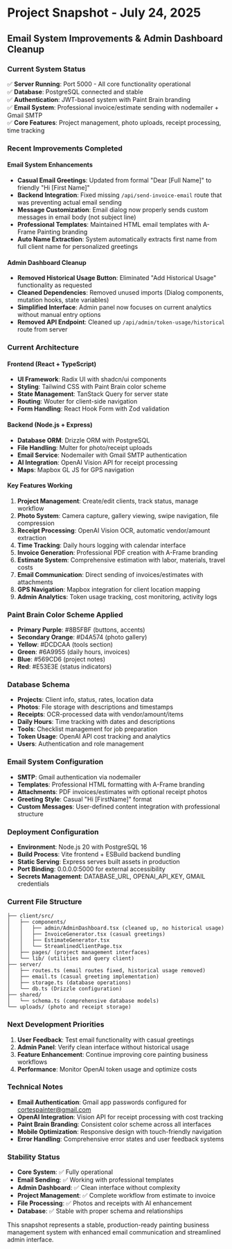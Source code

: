 # Project Snapshot - July 24, 2025
## Email System Improvements & Admin Dashboard Cleanup

### Current System Status
✅ **Server Running**: Port 5000 - All core functionality operational  
✅ **Database**: PostgreSQL connected and stable  
✅ **Authentication**: JWT-based system with Paint Brain branding  
✅ **Email System**: Professional invoice/estimate sending with nodemailer + Gmail SMTP  
✅ **Core Features**: Project management, photo uploads, receipt processing, time tracking  

### Recent Improvements Completed

#### Email System Enhancements
- **Casual Email Greetings**: Updated from formal "Dear [Full Name]" to friendly "Hi [First Name]"
- **Backend Integration**: Fixed missing `/api/send-invoice-email` route that was preventing actual email sending
- **Message Customization**: Email dialog now properly sends custom messages in email body (not subject line)
- **Professional Templates**: Maintained HTML email templates with A-Frame Painting branding
- **Auto Name Extraction**: System automatically extracts first name from full client name for personalized greetings

#### Admin Dashboard Cleanup
- **Removed Historical Usage Button**: Eliminated "Add Historical Usage" functionality as requested
- **Cleaned Dependencies**: Removed unused imports (Dialog components, mutation hooks, state variables)
- **Simplified Interface**: Admin panel now focuses on current analytics without manual entry options
- **Removed API Endpoint**: Cleaned up `/api/admin/token-usage/historical` route from server

### Current Architecture

#### Frontend (React + TypeScript)
- **UI Framework**: Radix UI with shadcn/ui components
- **Styling**: Tailwind CSS with Paint Brain color scheme
- **State Management**: TanStack Query for server state
- **Routing**: Wouter for client-side navigation
- **Form Handling**: React Hook Form with Zod validation

#### Backend (Node.js + Express)
- **Database ORM**: Drizzle ORM with PostgreSQL
- **File Handling**: Multer for photo/receipt uploads  
- **Email Service**: Nodemailer with Gmail SMTP authentication
- **AI Integration**: OpenAI Vision API for receipt processing
- **Maps**: Mapbox GL JS for GPS navigation

#### Key Features Working
1. **Project Management**: Create/edit clients, track status, manage workflow
2. **Photo System**: Camera capture, gallery viewing, swipe navigation, file compression
3. **Receipt Processing**: OpenAI Vision OCR, automatic vendor/amount extraction
4. **Time Tracking**: Daily hours logging with calendar interface
5. **Invoice Generation**: Professional PDF creation with A-Frame branding
6. **Estimate System**: Comprehensive estimation with labor, materials, travel costs
7. **Email Communication**: Direct sending of invoices/estimates with attachments
8. **GPS Navigation**: Mapbox integration for client location mapping
9. **Admin Analytics**: Token usage tracking, cost monitoring, activity logs

### Paint Brain Color Scheme Applied
- **Primary Purple**: #8B5FBF (buttons, accents)
- **Secondary Orange**: #D4A574 (photo gallery)
- **Yellow**: #DCDCAA (tools section)
- **Green**: #6A9955 (daily hours, invoices)
- **Blue**: #569CD6 (project notes)
- **Red**: #E53E3E (status indicators)

### Database Schema
- **Projects**: Client info, status, rates, location data
- **Photos**: File storage with descriptions and timestamps
- **Receipts**: OCR-processed data with vendor/amount/items
- **Daily Hours**: Time tracking with dates and descriptions
- **Tools**: Checklist management for job preparation
- **Token Usage**: OpenAI API cost tracking and analytics
- **Users**: Authentication and role management

### Email System Configuration
- **SMTP**: Gmail authentication via nodemailer
- **Templates**: Professional HTML formatting with A-Frame branding
- **Attachments**: PDF invoices/estimates with optional receipt photos
- **Greeting Style**: Casual "Hi [FirstName]" format
- **Custom Messages**: User-defined content integration with professional structure

### Deployment Configuration
- **Environment**: Node.js 20 with PostgreSQL 16
- **Build Process**: Vite frontend + ESBuild backend bundling
- **Static Serving**: Express serves built assets in production
- **Port Binding**: 0.0.0.0:5000 for external accessibility
- **Secrets Management**: DATABASE_URL, OPENAI_API_KEY, GMAIL credentials

### Current File Structure
```
├── client/src/
│   ├── components/
│   │   ├── admin/AdminDashboard.tsx (cleaned up, no historical usage)
│   │   ├── InvoiceGenerator.tsx (casual greetings)
│   │   ├── EstimateGenerator.tsx
│   │   └── StreamlinedClientPage.tsx
│   ├── pages/ (project management interfaces)
│   └── lib/ (utilities and query client)
├── server/
│   ├── routes.ts (email routes fixed, historical usage removed)
│   ├── email.ts (casual greeting implementation)
│   ├── storage.ts (database operations)
│   └── db.ts (Drizzle configuration)
├── shared/
│   └── schema.ts (comprehensive database models)
└── uploads/ (photo and receipt storage)
```

### Next Development Priorities
1. **User Feedback**: Test email functionality with casual greetings
2. **Admin Panel**: Verify clean interface without historical usage
3. **Feature Enhancement**: Continue improving core painting business workflows
4. **Performance**: Monitor OpenAI token usage and optimize costs

### Technical Notes
- **Email Authentication**: Gmail app passwords configured for cortespainter@gmail.com
- **OpenAI Integration**: Vision API for receipt processing with cost tracking
- **Paint Brain Branding**: Consistent color scheme across all interfaces
- **Mobile Optimization**: Responsive design with touch-friendly navigation
- **Error Handling**: Comprehensive error states and user feedback systems

### Stability Status
- **Core System**: ✅ Fully operational
- **Email Sending**: ✅ Working with professional templates
- **Admin Dashboard**: ✅ Clean interface without complexity
- **Project Management**: ✅ Complete workflow from estimate to invoice
- **File Processing**: ✅ Photos and receipts with AI enhancement
- **Database**: ✅ Stable with proper schema and relationships

This snapshot represents a stable, production-ready painting business management system with enhanced email communication and streamlined admin interface.